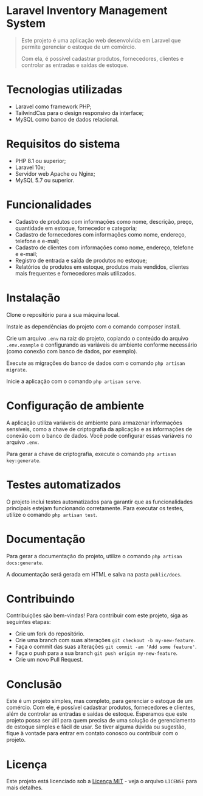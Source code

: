 # Laravel Inventory Management System

>Este projeto é uma aplicação web desenvolvida em Laravel que permite gerenciar o estoque de um comércio. 
>
>Com ela, é possível cadastrar produtos, fornecedores, clientes e controlar as entradas e saídas de estoque.


# Tecnologias utilizadas

- Laravel como framework PHP;
- TailwindCss para o design responsivo da interface;
- MySQL como banco de dados relacional.


# Requisitos do sistema

- PHP 8.1 ou superior;
- Laravel 10x;
- Servidor web Apache ou Nginx;
- MySQL 5.7 ou superior.


# Funcionalidades

- Cadastro de produtos com informações como nome, descrição, preço, quantidade em estoque, fornecedor e categoria;
- Cadastro de fornecedores com informações como nome, endereço, telefone e e-mail;
- Cadastro de clientes com informações como nome, endereço, telefone e e-mail;
- Registro de entrada e saída de produtos no estoque;
- Relatórios de produtos em estoque, produtos mais vendidos, clientes mais frequentes e fornecedores mais utilizados.


# Instalação

Clone o repositório para a sua máquina local.

Instale as dependências do projeto com o comando composer install.

Crie um arquivo `.env` na raiz do projeto, copiando o conteúdo do arquivo `.env.example` e configurando as variáveis de ambiente conforme necessário (como conexão com banco de dados, por exemplo).

Execute as migrações do banco de dados com o comando `php artisan migrate`.

Inicie a aplicação com o comando `php artisan serve`.


# Configuração de ambiente

A aplicação utiliza variáveis de ambiente para armazenar informações sensíveis, como a chave de criptografia da aplicação e as informações de conexão com o banco de dados. 
Você pode configurar essas variáveis no arquivo `.env`.

Para gerar a chave de criptografia, execute o comando `php artisan key:generate`.


# Testes automatizados

O projeto inclui testes automatizados para garantir que as funcionalidades principais estejam funcionando corretamente. 
Para executar os testes, utilize o comando `php artisan test`.


# Documentação

Para gerar a documentação do projeto, utilize o comando `php artisan docs:generate`. 

A documentação será gerada em HTML e salva na pasta `public/docs`.


# Contribuindo

Contribuições são bem-vindas! Para contribuir com este projeto, siga as seguintes etapas:

- Crie um fork do repositório.
- Crie uma branch com suas alterações `git checkout -b my-new-feature`.
- Faça o commit das suas alterações `git commit -am 'Add some feature'`.
- Faça o push para a sua branch `git push origin my-new-feature`.
- Crie um novo Pull Request.


# Conclusão

Este é um projeto simples, mas completo, para gerenciar o estoque de um comércio. 
Com ele, é possível cadastrar produtos, fornecedores e clientes, além de controlar as entradas e saídas de estoque. 
Esperamos que este projeto possa ser útil para quem precisa de uma solução de gerenciamento de estoque simples e fácil de usar. 
Se tiver alguma dúvida ou sugestão, fique à vontade para entrar em contato conosco ou contribuir com o projeto.

# Licença
Este projeto está licenciado sob a [Licença MIT]() - veja o arquivo `LICENSE` para mais detalhes.
